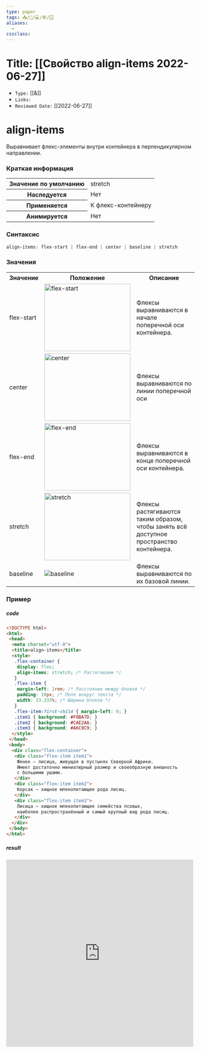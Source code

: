 ```yaml
---
type: paper
tags: 📥️/📜️/💻/🕸/🪟
aliases:
  - 
cssclass: 
---
```




# Title: **[[Свойство align-items 2022-06-27]]**
- `Type:` [[&]]
- `Links:`
- `Reviewed Date:` [[2022-06-27]]

# align-items

Выравнивает флекс-элементы внутри контейнера в перпендикулярном направлении.

### Краткая информация
<table>
	<tbody>
		<tr>
			<th>Значение по умолчанию </th>
			<td>stretch</td>
		</tr>
		<tr>
			<th>Наследуется</th>
			<td>Нет</td>
		</tr>
		<tr>
			<th>Применяется</th>
			<td>К флекс-контейнеру</td>
		</tr>
		<tr>
			<th>Анимируется</th>
			<td>Нет</td>
		</tr>
	</tbody>
</table>

### Синтаксис
```css
align-items: flex-start | flex-end | center | baseline | stretch
```

### Значения
<table>
	<tbody>
		<tr>
			<th>Значение</th>
			<th>Положение</th>
			<th>Описание</th>
		</tr>
		<tr>
			<td>flex-start</td>
			<td><img src="https://webref.ru/assets/images/css/align-items/flex-start.png" alt="flex-start" width="230" height="180"></td>
			<td>Флексы выравниваются в начале поперечной оси контейнера.</td>
		</tr>
		<tr>
			<td>center</td>
			<td><img src="https://webref.ru/assets/images/css/align-items/center.png" alt="center" width="230" height="180"></td>
			<td>Флексы выравниваются по линии поперечной оси</td>
		</tr>
		<tr>
			<td>flex-end</td>
			<td><img src="https://webref.ru/assets/images/css/align-items/flex-end.png" alt="flex-end" width="230" height="180"></td>
			<td>Флексы выравниваются в конце поперечной оси контейнера.</td>
		</tr>
		<tr>
			<td class="value">stretch</td>
			<td><img src="https://webref.ru/assets/images/css/align-items/stretch.png" alt="stretch" width="230" height="180"></td>
			<td>Флексы растягиваются таким образом, чтобы занять всё доступное пространство контейнера. </td>
		</tr>
		<tr>
			<td>baseline</td>
			<td><img src="https://webref.ru/assets/images/css/align-items/baseline.png" alt="baseline"></td>
			<td>Флексы выравниваются по их базовой линии.</td>
		</tr>
	</tbody>
</table>

### Пример
##### code
```html
<!DOCTYPE html>
<html>
 <head>
  <meta charset="utf-8">
  <title>align-items</title>
  <style>
   .flex-container {
    display: flex;
    align-items: stretch; /* Растягиваем */
   }
   .flex-item {
    margin-left: 1rem; /* Расстояние между блоков */
    padding: 10px; /* Поля вокруг текста */
    width: 33.333%; /* Ширина блоков */
   }
   .flex-item:first-child { margin-left: 0; }
   .item1 { background: #F0BA7D; }
   .item2 { background: #CAE2AA; }
   .item3 { background: #A6C0C9; }
  </style>
 </head> 
 <body>
  <div class="flex-container">
   <div class="flex-item item1">
    Фенек — лисица, живущая в пустынях Северной Африки. 
    Имеет достаточно миниатюрный размер и своеобразную внешность 
    с большими ушами.
   </div>
   <div class="flex-item item2">
    Корсак — хищное млекопитающее рода лисиц.
   </div>
   <div class="flex-item item3">
    Лисица — хищное млекопитающее семейства псовых, 
    наиболее распространённый и самый крупный вид рода лисиц.
   </div>
  </div>
 </body>
</html>
```

##### result
<iframe src="http://localhost:50000/align-items.html" style="background: white; border: none; width: 500px; height: 500px;"/></iframe>

